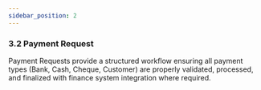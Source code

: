 ```yaml
---
sidebar_position: 2
---
```


### 3.2 Payment Request

Payment Requests provide a structured workflow ensuring all payment types (Bank, Cash, Cheque, Customer) are properly validated, processed, and finalized with finance system integration where required.